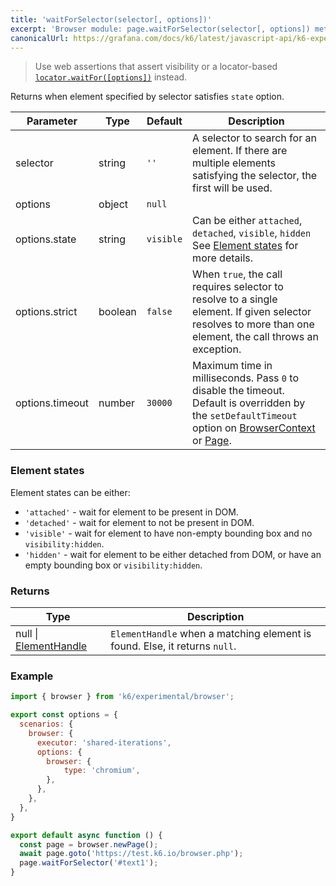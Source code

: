 ```yaml
---
title: 'waitForSelector(selector[, options])'
excerpt: 'Browser module: page.waitForSelector(selector[, options]) method'
canonicalUrl: https://grafana.com/docs/k6/latest/javascript-api/k6-experimental/browser/page/waitforselector/
---
```


<Blockquote mod="note" title="">

Use web assertions that assert visibility or a locator-based [`locator.waitFor([options])`](/javascript-api/k6-experimental/browser/locator/waitfor/) instead.

</Blockquote>

Returns when element specified by selector satisfies `state` option.

<TableWithNestedRows>

| Parameter       | Type   | Default | Description                                                                                                                                                                                                                           |
|-----------------|--------|---------|---------------------------------------------------------------------------------------------------------------------------------------------------------------------------------------------------------------------------------------|
| selector        | string  | `''`    |  A selector to search for an element. If there are multiple elements satisfying the selector, the first will be used.                                                                                                                 |
| options             | object  | `null`  |                                                                                                                                                                                                                      |
| options.state | string | `visible` | Can be either `attached`, `detached`, `visible`, `hidden` See [Element states](#element-states) for more details. |
| options.strict  | boolean| `false`  | When `true`, the call requires selector to resolve to a single element. If given selector resolves to more than one element, the call throws an exception.                                                                            |
| options.timeout     | number  | `30000` | Maximum time in milliseconds. Pass `0` to disable the timeout. Default is overridden by the `setDefaultTimeout` option on [BrowserContext](/javascript-api/k6-experimental/browser/browsercontext/) or [Page](/javascript-api/k6-experimental/browser/page/). |

</TableWithNestedRows>

### Element states

Element states can be either:

- `'attached'` - wait for element to be present in DOM.
- `'detached'` - wait for element to not be present in DOM.
- `'visible'` - wait for element to have non-empty bounding box and no `visibility:hidden`.
- `'hidden'` - wait for element to be either detached from DOM, or have an empty bounding box or `visibility:hidden`.

### Returns

| Type                 | Description                                                                                     |
| ----                 | -----------                                                                                     |
| null \| [ElementHandle](/javascript-api/k6-experimental/browser/keyboard/)              | `ElementHandle` when a matching element is found. Else, it returns `null`.        |

### Example

<CodeGroup labels={[]}>

```javascript
import { browser } from 'k6/experimental/browser';

export const options = {
  scenarios: {
    browser: {
      executor: 'shared-iterations',
      options: {
        browser: {
            type: 'chromium',
        },
      },
    },
  },
}

export default async function () {
  const page = browser.newPage();
  await page.goto('https://test.k6.io/browser.php');
  page.waitForSelector('#text1');
}
```

</CodeGroup>